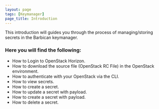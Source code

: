 ```yaml
---
layout: page
tags: [Keymanager]
page_title: Introduction
---
```

This introduction will guides you through the process of managing/storing secrets in the Barbican keymanager.


### Here you will find the following:

-	How to Login to OpenStack Horizon.
- How to download the source file (OpenStack RC File) in the OpenStack environment.
-	How to authenticate with your OpenStack via the CLI.
-	How to view secrets.
-	How to create a secret.
-	How to update a secret with payload.
-	How to create a secret with payload.
-	How to delete a secret.
